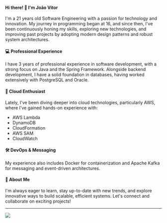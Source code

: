 #### Hi there! 👋 I'm João Vitor
I'm a 21 years old Software Engineering with a passion for technology and innovation. My journey in programming began at 16, and since then, I've been continuously honing my skills, exploring new technologies, and improving past projects by adopting modern design patterns and robust system architectures.

#### 💻 Professional Experience
I have 3 years of professional experience in software development, with a strong focus on Java and the Spring Framework. Alongside backend development, I have a solid foundation in databases, having worked extensively with PostgreSQL and Oracle.

#### 🚀 Cloud Enthusiast
Lately, I've been diving deeper into cloud technologies, particularly AWS, where I’ve gained hands-on experience with:
- AWS Lambda
- DynamoDB
- CloudFormation
- AWS SAM
- CloudWatch

#### 🛠️ DevOps & Messaging
My experience also includes Docker for containerization and Apache Kafka for messaging and event-driven architectures.

#### 🌟 About Me
I'm always eager to learn, stay up-to-date with new trends, and explore innovative ways to build scalable, efficient systems. Let's connect and collaborate on exciting projects!
____

[![](https://skillicons.dev/icons?i=java,spring,postgresql,docker,aws,dynamodb,typescript,nodejs,git)](https://skillicons.dev)
